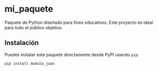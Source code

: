 # mi_paquete

Paquete de Python diseñado para fines educativos. Este proyecto es ideal para todo el público objetivo.

## Instalación

Puedes instalar este paquete directamente desde PyPI usando `pip`:

```bash
pip install modulo_juan
